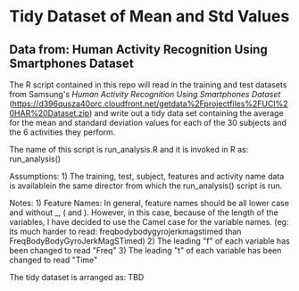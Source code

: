 # Tidy Dataset of Mean and Std Values

## Data from: Human Activity Recognition Using Smartphones Dataset


The R script contained in this repo will read in the training and test datasets from Samsung's *Human Activity Recognition Using Smartphones Dataset* (https://d396qusza40orc.cloudfront.net/getdata%2Fprojectfiles%2FUCI%20HAR%20Dataset.zip) and write out a tidy data set containing the average for the mean and standard deviation values for each of the 30 subjects and the 6 activities they perform.

The name of this script is run_analysis.R and it is invoked in R as: run_analysis()

  Assumptions:
    1) The training, test, subject, features and activity name data is availablein the same director from which the run_analysis() script is run. 

  Notes:
    1) Feature Names: In general, feature names should be all lower case and without _, ( and ). However, in this case, because of the length of the variables, I have decided to use the Camel case for the variable names. (eg: its much harder to read: freqbodybodygyrojerkmagstimed than FreqBodyBodyGyroJerkMagSTimed)
    2) The leading "f" of each variable has been changed to read "Freq"
    3) The leading "t" of each variable has been changed to read "Time"

  The tidy dataset is arranged as: TBD

